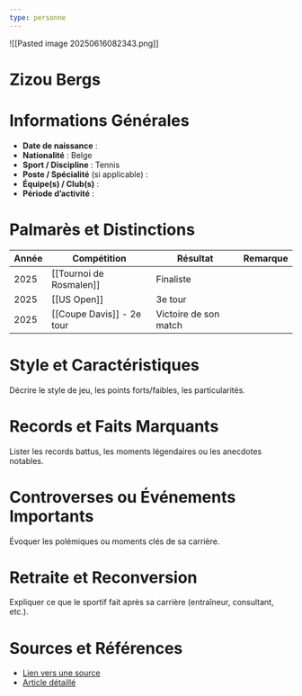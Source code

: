 ```yaml
---
type: personne
---
```

![[Pasted image 20250616082343.png]]
# Zizou Bergs

# Informations Générales
- **Date de naissance** :  
- **Nationalité** :  Belge
- **Sport / Discipline** : Tennis 
- **Poste / Spécialité** (si applicable) :  
- **Équipe(s) / Club(s)** :  
- **Période d’activité** :  

# Palmarès et Distinctions
| Année | Compétition               | Résultat              | Remarque |
| ----- | ------------------------- | --------------------- | -------- |
| 2025  | [[Tournoi de Rosmalen]]   | Finaliste             |          |
| 2025  | [[US Open]]               | 3e tour               |          |
| 2025  | [[Coupe Davis]] - 2e tour | Victoire de son match |          |

# Style et Caractéristiques
Décrire le style de jeu, les points forts/faibles, les particularités.

# Records et Faits Marquants
Lister les records battus, les moments légendaires ou les anecdotes notables.

# Controverses ou Événements Importants
Évoquer les polémiques ou moments clés de sa carrière.

# Retraite et Reconversion
Expliquer ce que le sportif fait après sa carrière (entraîneur, consultant, etc.).

# Sources et Références
- [Lien vers une source](#)
- [Article détaillé](#)
